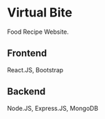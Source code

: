 # Virtual Bite

Food Recipe Website.

## Frontend

React.JS, Bootstrap

## Backend
Node.JS, Express.JS, MongoDB

